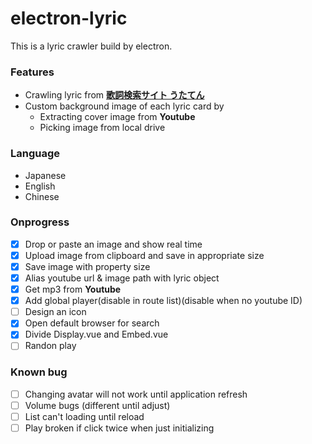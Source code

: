 # electron-lyric

This is a lyric crawler build by electron.


### Features
* Crawling lyric from **[歌詞検索サイト うたてん](https://utaten.com/)**
* Custom background image of each lyric card by
    * Extracting cover image from **Youtube**
    * Picking image from local drive 

### Language
- Japanese
- English
- Chinese


### Onprogress

* [x] Drop or paste an image and show real time
* [x] Upload image from clipboard and save in appropriate size
* [x] Save image with property size
* [x] Alias youtube url & image path with lyric object
* [x] Get mp3 from **Youtube**
* [x] Add global player(disable in route list)(disable when no youtube ID)
* [ ] Design an icon 
* [x] Open default browser for search
* [x] Divide Display.vue and Embed.vue
* [ ] Randon play

### Known bug 

* [ ] Changing avatar will not work until application refresh
* [ ] Volume bugs (different until adjust)
* [ ] List can't loading until reload
* [ ] Play broken if click twice when just initializing
